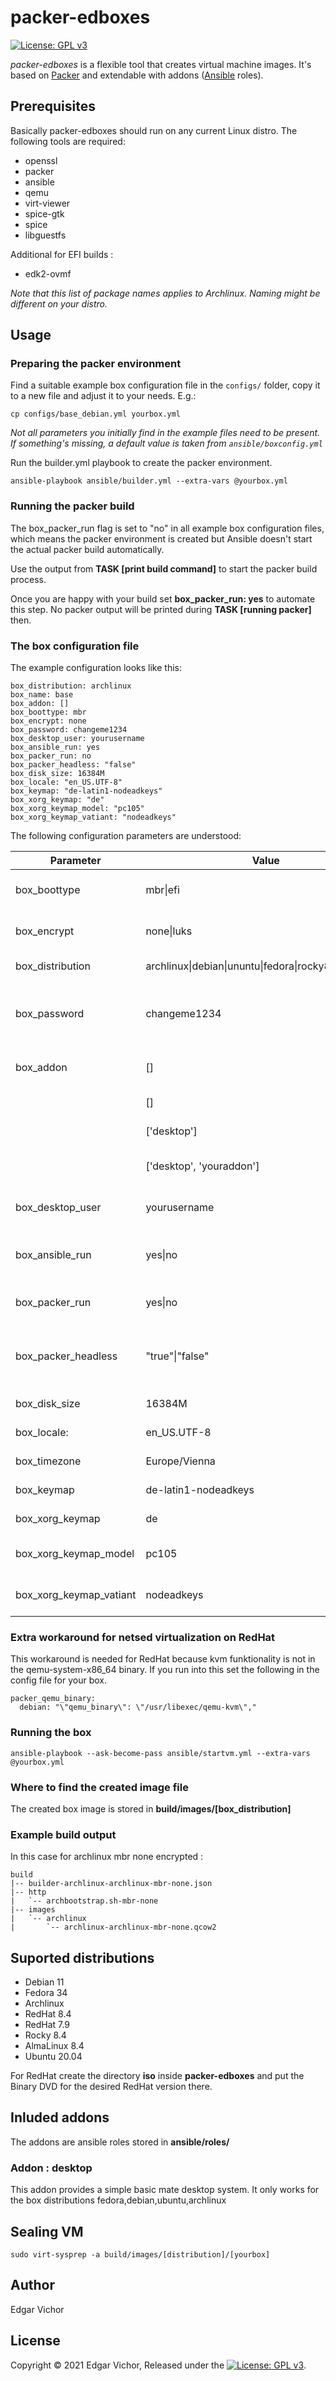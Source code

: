 # packer-edboxes

[![License: GPL v3](https://img.shields.io/badge/License-GPLv3-blue.svg)](https://www.gnu.org/licenses/gpl-3.0)


*packer-edboxes* is a flexible tool that creates virtual machine images. It's based on [Packer](https://packer.io) and extendable with addons ([Ansible](https://ansible.com/) roles).

## Prerequisites

Basically packer-edboxes should run on any current Linux distro. The following tools are required:

- openssl
- packer
- ansible
- qemu
- virt-viewer
- spice-gtk
- spice
- libguestfs

Additional for EFI builds :

- edk2-ovmf

*Note that this list of package names applies to Archlinux. Naming might be different on your distro.*

##  Usage

### Preparing the packer environment

Find a suitable example box configuration file in the `configs/` folder, copy it to a new file and adjust it to your needs. E.g.:

```
cp configs/base_debian.yml yourbox.yml
```

*Not all parameters you initially find in the example files need to be present. If something's missing, a default value is taken from `ansible/boxconfig.yml`*

Run the builder.yml playbook to create the packer environment.

```
ansible-playbook ansible/builder.yml --extra-vars @yourbox.yml
```

### Running the packer build

The box_packer_run flag is set to "no" in all example box configuration files, which means the packer environment is created but Ansible doesn't start the actual packer build automatically.

Use the output from **TASK [print build command]** to start the packer build process.

Once you are happy with your build set **box_packer_run: yes** to automate this step. No packer output will be printed during **TASK [running packer]** then.


### The box configuration file

The example configuration looks like this:

```
box_distribution: archlinux
box_name: base
box_addon: []
box_boottype: mbr
box_encrypt: none
box_password: changeme1234
box_desktop_user: yourusername
box_ansible_run: yes
box_packer_run: no
box_packer_headless: "false"
box_disk_size: 16384M
box_locale: "en_US.UTF-8"
box_keymap: "de-latin1-nodeadkeys"
box_xorg_keymap: "de"
box_xorg_keymap_model: "pc105"
box_xorg_keymap_vatiant: "nodeadkeys"
```

The following configuration parameters are understood:

|Parameter|Value|Description|
| --- | --- | --- |
|box_boottype|mbr\|efi|mbr or efi boot for the box|
|box_encrypt|none\|luks|Encrypt box using luks|
|box_distribution|archlinux\|debian\|ununtu\|fedora\|rocky8\|rhel7\|rhel8|Box linux distribution|
|box_password|changeme1234|Password for encryption and created users|
|box_addon|[]|List of enabled box addons|
||[]|Basic system|
||['desktop']|Destop system|
||['desktop', 'youraddon']|Destop system with your addon|
|box_desktop_user|yourusername|Username for desktop box|
|box_ansible_run|yes\|no|Run Ansible inside the freshly built box|
|box_packer_run|yes\|no|Run packer to build the box|
|box_packer_headless|"true"\|"false"|Headless works only for non encrypted boxes|
|box_disk_size|16384M|Box disk Size|
|box_locale:|en_US.UTF-8|Box locale setting|
|box_timezone|Europe/Vienna|Box timezone|
|box_keymap|de-latin1-nodeadkeys|Box keymnap|
|box_xorg_keymap|de|Box xorg keymap|
|box_xorg_keymap_model|pc105|Box xorg keyboard model|
|box_xorg_keymap_vatiant|nodeadkeys|Box xorg keyboard variant|

### Extra workaround for netsed virtualization on RedHat

This workaround is needed for RedHat because kvm funktionality is not in the qemu-system-x86_64 binary. If you run into this set the following in the config file for your box.

```
packer_qemu_binary:
  debian: "\"qemu_binary\": \"/usr/libexec/qemu-kvm\","
```

### Running the box

```
ansible-playbook --ask-become-pass ansible/startvm.yml --extra-vars @yourbox.yml
```

### Where to find the created image file

The created box image is stored in **build/images/[box_distribution]**

### Example build output

In this case for archlinux mbr none encrypted :

```
build
|-- builder-archlinux-archlinux-mbr-none.json
|-- http
|   `-- archbootstrap.sh-mbr-none
|-- images
|   `-- archlinux
|       `-- archlinux-archlinux-mbr-none.qcow2

```

## Suported distributions

- Debian 11
- Fedora 34
- Archlinux 
- RedHat 8.4
- RedHat 7.9
- Rocky 8.4
- AlmaLinux 8.4
- Ubuntu 20.04

For RedHat create the directory **iso** inside **packer-edboxes** and put the Binary DVD for the desired RedHat version there.

## Inluded addons

The addons are ansible roles stored in **ansible/roles/**

### Addon : desktop

This addon provides a simple basic mate desktop system. It only works for the box distributions fedora,debian,ubuntu,archlinux


## Sealing VM

```
sudo virt-sysprep -a build/images/[distribution]/[yourbox]
```

## Author
Edgar Vichor

## License
Copyright &copy; 2021 Edgar Vichor, Released under the [![License: GPL v3](https://img.shields.io/badge/License-GPLv3-blue.svg)](https://www.gnu.org/licenses/gpl-3.0). 

